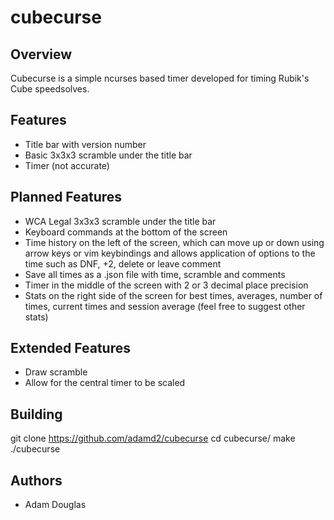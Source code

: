 cubecurse
=========

Overview
--------

Cubecurse is a simple ncurses based timer developed for timing Rubik's Cube
speedsolves. 

Features
--------

* Title bar with version number
* Basic 3x3x3 scramble under the title bar
* Timer (not accurate)

Planned Features
----------------

* WCA Legal 3x3x3 scramble under the title bar
* Keyboard commands at the bottom of the screen
* Time history on the left of the screen, which can move up or down using arrow
  keys or vim keybindings and allows application of options to the time such
  as DNF, +2, delete or leave comment
* Save all times as a .json file with time, scramble and comments
* Timer in the middle of the screen with 2 or 3 decimal place precision
* Stats on the right side of the screen for best times, averages, number of
  times, current times and session average (feel free to suggest other stats)

Extended Features
-----------------

* Draw scramble
* Allow for the central timer to be scaled

Building
--------

git clone https://github.com/adamd2/cubecurse
cd cubecurse/
make
./cubecurse

Authors
-------

* Adam Douglas
